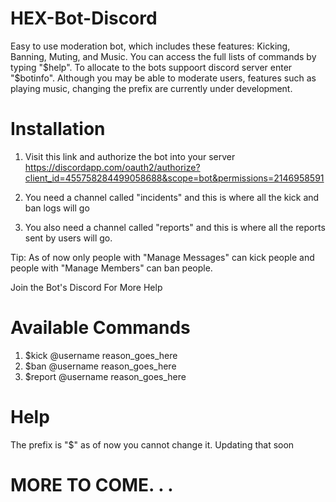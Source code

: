 # HEX-Bot-Discord
Easy to use moderation bot, which includes these features: Kicking, Banning, Muting, and Music. You can access the full lists of commands by typing "$help". To allocate to the bots suppoort discord server enter "$botinfo". Although you may be able to moderate users, features such as playing music, changing the prefix are currently under development.

# Installation
1.  Visit this link and authorize the bot into your server https://discordapp.com/oauth2/authorize?client_id=455758284499058688&scope=bot&permissions=2146958591

2. You need a channel called "incidents" and this is where all the kick and ban logs will go

3. You also need a channel called "reports" and this is where all the reports sent by users will go.

Tip: As of now only people with "Manage Messages" can kick people and people with "Manage Members" can ban people.

Join the Bot's Discord For More Help 

# Available Commands
1. $kick @username reason_goes_here
2. $ban @username reason_goes_here
3. $report @username reason_goes_here

# Help
The prefix is "$" as of now you cannot change it. Updating that soon

# MORE TO COME. . .
